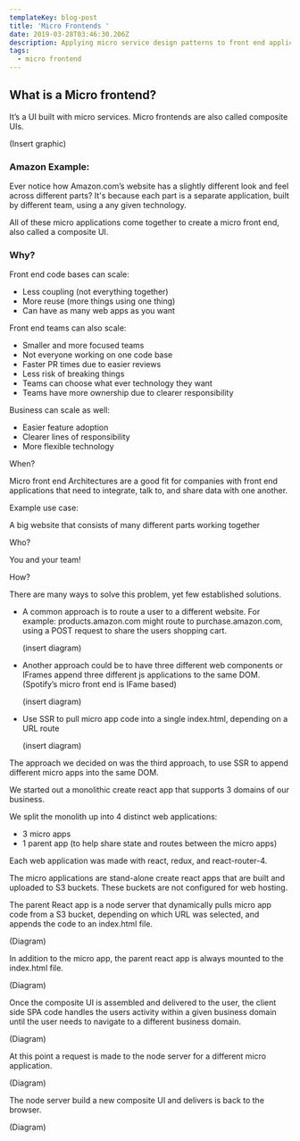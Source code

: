 ```yaml
---
templateKey: blog-post
title: 'Micro Frontends '
date: 2019-03-28T03:46:30.206Z
description: Applying micro service design patterns to front end applications.
tags:
  - micro frontend
---
```


## What is a Micro frontend?

It’s a UI built with micro services. Micro frontends are also called composite UIs.

(Insert graphic)

### Amazon Example: 

Ever notice how Amazon.com’s website has a slightly different look and feel across different parts? It's because each part is a separate application, built by different team, using a any given technology. 

All of these micro applications come together to create a micro front end, also called a composite UI.

### Why?

Front end code bases can scale:

- Less coupling (not everything together)
- More reuse (more things using one thing)
- Can have as many web apps as you want

Front end teams can also scale:

- Smaller and more focused teams
- Not everyone working on one code base
- Faster PR times due to easier reviews
- Less risk of breaking things
- Teams can choose what ever technology they want
- Teams have more ownership due to clearer responsibility

Business can scale as well:

- Easier feature adoption
- Clearer lines of responsibility
- More flexible technology 

When?

Micro front end Architectures are a good fit for companies with front end applications that need to integrate, talk to, and share data with one another.

Example use case:

A big website that consists of many different parts working together

Who?

You and your team!

How?

There are many ways to solve this problem, yet few established solutions. 

- A common approach is to route a user to a different website. For example: products.amazon.com might route to purchase.amazon.com, using a POST request to share the users shopping cart. 
	
	(insert diagram)

- Another approach could be to have three different web components or IFrames append three different js applications to the same DOM. (Spotify’s micro front end is IFame based)

	(insert diagram)

- Use SSR to pull micro app code into a single index.html, depending on a URL route

	(insert diagram)

The approach we decided on was the third approach, to use SSR to append different micro apps into the same DOM.

We started out a monolithic create react app that supports 3 domains of our business. 

We split the monolith up into 4 distinct web applications:
- 3 micro apps
- 1 parent app (to help share state and routes between the micro apps)

Each web application was made with react, redux, and react-router-4.

The micro applications are stand-alone create react apps that are built and uploaded to S3 buckets. These buckets are not configured for web hosting.

The parent React app is a node server that dynamically pulls micro app code from a S3 bucket, depending on which URL was selected, and appends the code to an index.html file. 

(Diagram)

In addition to the micro app, the parent react app is always mounted to the index.html file. 

(Diagram)

Once the composite UI is assembled and delivered to the user, the client side SPA code handles the users activity within a given business domain until the user needs to navigate to a different business domain. 

(Diagram)

At this point a request is made to the node server for a different micro application.

(Diagram)

The node server build a new composite UI and delivers is back to the browser.

(Diagram)









